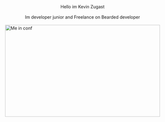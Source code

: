 <div align="center">Hello im Kevin Zugast</div>
<br />
<div align="center">Im developer junior and Freelance on Bearded developer</div>
<br />
<img src="https://media-exp1.licdn.com/dms/image/C4E16AQGqj9EVd29Ipg/profile-displaybackgroundimage-shrink_200_800/0/1625662308699?e=1640822400&v=beta&t=wKCXEV7rHHjR3CaAk-H7jqQDHwtmFjO2TdGEFt1nC0s" alt="Me in conf" width="100%" height="300">
<br />
